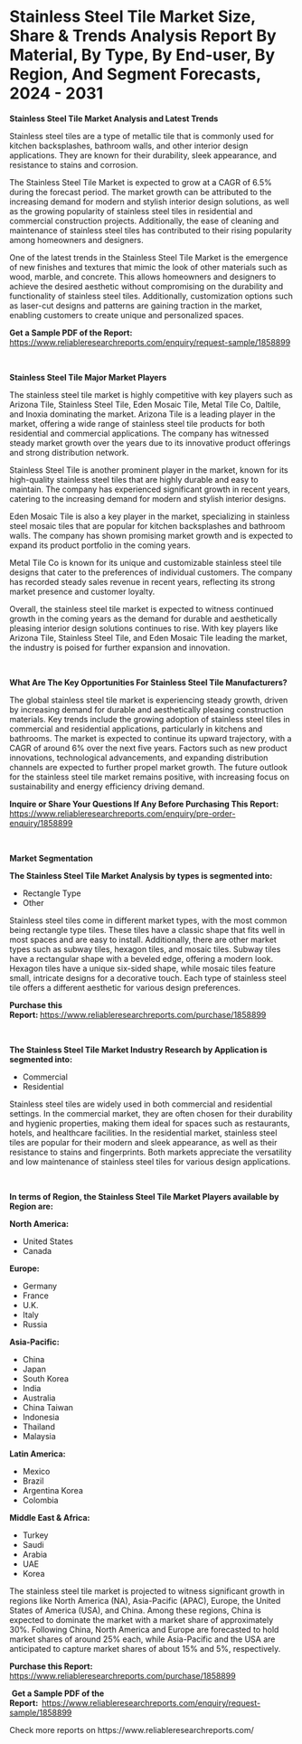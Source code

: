 <p><h1>Stainless Steel Tile Market Size, Share & Trends Analysis Report By Material, By Type, By End-user, By Region, And Segment Forecasts, 2024 - 2031</h1></p><p><strong>Stainless Steel Tile Market Analysis and Latest Trends</strong></p>
<p><p>Stainless steel tiles are a type of metallic tile that is commonly used for kitchen backsplashes, bathroom walls, and other interior design applications. They are known for their durability, sleek appearance, and resistance to stains and corrosion.</p><p>The Stainless Steel Tile Market is expected to grow at a CAGR of 6.5% during the forecast period. The market growth can be attributed to the increasing demand for modern and stylish interior design solutions, as well as the growing popularity of stainless steel tiles in residential and commercial construction projects. Additionally, the ease of cleaning and maintenance of stainless steel tiles has contributed to their rising popularity among homeowners and designers.</p><p>One of the latest trends in the Stainless Steel Tile Market is the emergence of new finishes and textures that mimic the look of other materials such as wood, marble, and concrete. This allows homeowners and designers to achieve the desired aesthetic without compromising on the durability and functionality of stainless steel tiles. Additionally, customization options such as laser-cut designs and patterns are gaining traction in the market, enabling customers to create unique and personalized spaces.</p></p>
<p><strong>Get a Sample PDF of the Report:&nbsp;</strong> <a href="https://www.reliableresearchreports.com/enquiry/request-sample/1858899">https://www.reliableresearchreports.com/enquiry/request-sample/1858899</a></p>
<p>&nbsp;</p>
<p><strong>Stainless Steel Tile Major Market Players</strong></p>
<p><p>The stainless steel tile market is highly competitive with key players such as Arizona Tile, Stainless Steel Tile, Eden Mosaic Tile, Metal Tile Co, Daltile, and Inoxia dominating the market. Arizona Tile is a leading player in the market, offering a wide range of stainless steel tile products for both residential and commercial applications. The company has witnessed steady market growth over the years due to its innovative product offerings and strong distribution network.</p><p>Stainless Steel Tile is another prominent player in the market, known for its high-quality stainless steel tiles that are highly durable and easy to maintain. The company has experienced significant growth in recent years, catering to the increasing demand for modern and stylish interior designs.</p><p>Eden Mosaic Tile is also a key player in the market, specializing in stainless steel mosaic tiles that are popular for kitchen backsplashes and bathroom walls. The company has shown promising market growth and is expected to expand its product portfolio in the coming years.</p><p>Metal Tile Co is known for its unique and customizable stainless steel tile designs that cater to the preferences of individual customers. The company has recorded steady sales revenue in recent years, reflecting its strong market presence and customer loyalty.</p><p>Overall, the stainless steel tile market is expected to witness continued growth in the coming years as the demand for durable and aesthetically pleasing interior design solutions continues to rise. With key players like Arizona Tile, Stainless Steel Tile, and Eden Mosaic Tile leading the market, the industry is poised for further expansion and innovation.</p></p>
<p>&nbsp;</p>
<p><strong>What Are The Key Opportunities For Stainless Steel Tile Manufacturers?</strong></p>
<p><p>The global stainless steel tile market is experiencing steady growth, driven by increasing demand for durable and aesthetically pleasing construction materials. Key trends include the growing adoption of stainless steel tiles in commercial and residential applications, particularly in kitchens and bathrooms. The market is expected to continue its upward trajectory, with a CAGR of around 6% over the next five years. Factors such as new product innovations, technological advancements, and expanding distribution channels are expected to further propel market growth. The future outlook for the stainless steel tile market remains positive, with increasing focus on sustainability and energy efficiency driving demand.</p></p>
<p><strong>Inquire or Share Your Questions If Any Before Purchasing This Report:</strong> <a href="https://www.reliableresearchreports.com/enquiry/pre-order-enquiry/1858899">https://www.reliableresearchreports.com/enquiry/pre-order-enquiry/1858899</a></p>
<p>&nbsp;</p>
<p><strong>Market Segmentation</strong></p>
<p><strong>The Stainless Steel Tile Market Analysis by types is segmented into:</strong></p>
<p><ul><li>Rectangle Type</li><li>Other</li></ul></p>
<p><p>Stainless steel tiles come in different market types, with the most common being rectangle type tiles. These tiles have a classic shape that fits well in most spaces and are easy to install. Additionally, there are other market types such as subway tiles, hexagon tiles, and mosaic tiles. Subway tiles have a rectangular shape with a beveled edge, offering a modern look. Hexagon tiles have a unique six-sided shape, while mosaic tiles feature small, intricate designs for a decorative touch. Each type of stainless steel tile offers a different aesthetic for various design preferences.</p></p>
<p><strong>Purchase this Report:&nbsp;</strong><a href="https://www.reliableresearchreports.com/purchase/1858899">https://www.reliableresearchreports.com/purchase/1858899</a></p>
<p>&nbsp;</p>
<p><strong>The Stainless Steel Tile Market Industry Research by Application is segmented into:</strong></p>
<p><ul><li>Commercial</li><li>Residential</li></ul></p>
<p><p>Stainless steel tiles are widely used in both commercial and residential settings. In the commercial market, they are often chosen for their durability and hygienic properties, making them ideal for spaces such as restaurants, hotels, and healthcare facilities. In the residential market, stainless steel tiles are popular for their modern and sleek appearance, as well as their resistance to stains and fingerprints. Both markets appreciate the versatility and low maintenance of stainless steel tiles for various design applications.</p></p>
<p>&nbsp;</p>
<p><strong>In terms of Region, the Stainless Steel Tile Market Players available by Region are:</strong></p>
<p>
    <p> <strong> North America: </strong>
        <ul>
            <li>United States</li>
            <li>Canada</li>
        </ul>
        </p> 
    <p> <strong> Europe: </strong>
        <ul>
            <li>Germany</li>
            <li>France</li>
            <li>U.K.</li>
            <li>Italy</li>
            <li>Russia</li>
        </ul>
        </p> 
    <p> <strong> Asia-Pacific: </strong>
        <ul>
            <li>China</li>
            <li>Japan</li>
            <li>South Korea</li>
            <li>India</li>
            <li>Australia</li>
            <li>China Taiwan</li>
            <li>Indonesia</li>
            <li>Thailand</li>
            <li>Malaysia</li>
        </ul>
        </p> 
    <p> <strong> Latin America: </strong>
        <ul>
            <li>Mexico</li>
            <li>Brazil</li>
            <li>Argentina Korea</li>
            <li>Colombia</li>
        </ul>
        </p> 
    <p> <strong> Middle East & Africa: </strong>
        <ul>
            <li>Turkey</li>
            <li>Saudi</li>
            <li>Arabia</li>
            <li>UAE</li>
            <li>Korea</li>
        </ul>
    </p>
    </p>
<p><p>The stainless steel tile market is projected to witness significant growth in regions like North America (NA), Asia-Pacific (APAC), Europe, the United States of America (USA), and China. Among these regions, China is expected to dominate the market with a market share of approximately 30%. Following China, North America and Europe are forecasted to hold market shares of around 25% each, while Asia-Pacific and the USA are anticipated to capture market shares of about 15% and 5%, respectively.</p></p>
<p><strong>Purchase this Report: </strong><a href="https://www.reliableresearchreports.com/purchase/1858899">https://www.reliableresearchreports.com/purchase/1858899</a></p>
<p>&nbsp;<strong>Get a Sample PDF of the Report:&nbsp;&nbsp;</strong><a href="https://www.reliableresearchreports.com/enquiry/request-sample/1858899">https://www.reliableresearchreports.com/enquiry/request-sample/1858899</a></p>
<p><strong></strong></p>
<p>Check more reports on https://www.reliableresearchreports.com/</p>